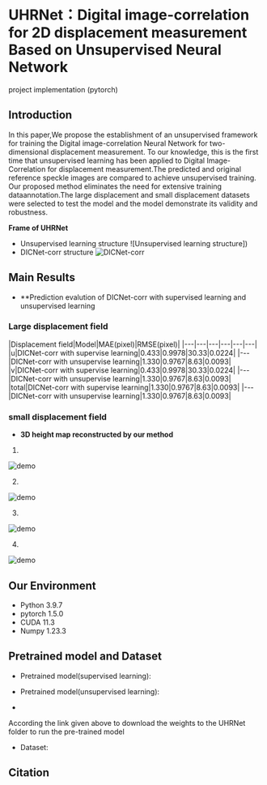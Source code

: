 # UHRNet：Digital image-correlation for 2D displacement measurement Based on Unsupervised Neural Network
 project implementation (pytorch)
## Introduction
In this paper,We propose the establishment of an unsupervised framework for training the Digital image-correlation Neural Network for two-dimensional displacement measurement. To our knowledge, this is the first time that unsupervised learning has been applied to Digital Image-Correlation for displacement measurement.The predicted and original reference speckle images are compared to achieve unsupervised training. Our proposed method eliminates the need for extensive training dataannotation.The large displacement and small displacement datasets were selected to test the model and the model demonstrate its validity and robustness.


**Frame of UHRNet**
 
- Unsupervised learning structure
![Unsupervised learning structure])
- DICNet-corr structure
![DICNet-corr]()

## Main Results
-   **Prediction evalution of DICNet-corr with supervised learning and unsupervised learning

### Large displacement field

|Displacement field|Model|MAE(pixel)|RMSE(pixel)|
|---|---|---|---|---|---|
|u|DICNet-corr with supervise learning|0.433|0.9978|30.33|0.0224|
|---|DICNet-corr with unsupervise learning|1.330|0.9767|8.63|0.0093|
|v|DICNet-corr with supervise learning|0.433|0.9978|30.33|0.0224|
|---|DICNet-corr with unsupervise learning|1.330|0.9767|8.63|0.0093|
|total|DICNet-corr with supervise learning|1.330|0.9767|8.63|0.0093|
|---|DICNet-corr with unsupervise learning|1.330|0.9767|8.63|0.0093|

### small displacement field

-   **3D height map reconstructed by our method**

1. 

![demo]()

2. 

![demo]()

3.

![demo]()

4.

![demo]()

## Our Environment

- Python 3.9.7
- pytorch 1.5.0
- CUDA 11.3
- Numpy 1.23.3
## Pretrained model and Dataset
- Pretrained model(supervised learning):

- Pretrained model(unsupervised learning):
- 
According the link given above to download the weights to the UHRNet folder to run the pre-trained model
- Dataset:
## Citation

